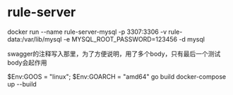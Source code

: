# rule-server

 docker run --name rule-server-mysql -p 3307:3306 -v rule-data:/var/lib/mysql -e MYSQL_ROOT_PASSWORD=123456 -d mysql

 swagger的注释写入那里，为了方便说明，用了多个body，只有最后一个测试body会起作用

 $Env:GOOS = "linux"; 
$Env:GOARCH = "amd64"
go build
docker-compose up --build